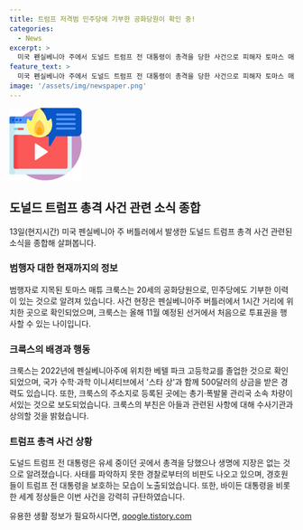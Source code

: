 ```yaml
---
title: 트럼프 저격범 민주당에 기부한 공화당원이 확인 중!
categories:
  - News
excerpt: >
  미국 펜실베니아 주에서 도널드 트럼프 전 대통령이 총격을 당한 사건으로 피해자 토마스 매튜 크룩스의 프로필이 드러났다. 20세의 공화당원으로 밝혀졌으며, 민주당에 기부한 이력이 있었다. 펜실베니아 거주 중인 공화당원으로 밝혀진 그는 대선 투표권을 처음 행사할 예정이었다. 사건에 대한 수사가 진행 중이며, 총격을 시도한 동기는 아직 명확히 밝혀지지 않았다. 현장에서 살해된 크룩스의 부친은 관련 수사기관과 협조할 것이라 밝혔다. 트럼프 전 대통령은 경호원들에 둘러싸여 총격으로 다친 상태지만 생명에 지장은 없는 것으로 보인다.
feature_text: >
  미국 펜실베니아 주에서 도널드 트럼프 전 대통령이 총격을 당한 사건으로 피해자 토마스 매튜 크룩스의 프로필이 드러났다. 20세의 공화당원으로 밝혀졌으며, 민주당에 기부한 이력이 있었다. 펜실베니아 거주 중인 공화당원으로 밝혀진 그는 대선 투표권을 처음 행사할 예정이었다. 사건에 대한 수사가 진행 중이며, 총격을 시도한 동기는 아직 명확히 밝혀지지 않았다. 현장에서 살해된 크룩스의 부친은 관련 수사기관과 협조할 것이라 밝혔다. 트럼프 전 대통령은 경호원들에 둘러싸여 총격으로 다친 상태지만 생명에 지장은 없는 것으로 보인다.
image: '/assets/img/newspaper.png'
---
```


<p><img src="/assets/img/news.png" alt="rentncar 속보" /></p>

<h2 data-ke-size="size26">도널드 트럼프 총격 사건 관련 소식 종합</h2>

<p data-ke-size="size16">13일(현지시간) 미국 펜실베니아 주 버틀러에서 발생한 도널드 트럼프 총격 사건 관련된 소식을 종합해 살펴봅니다.</p>

<h3><b>범행자 대한 현재까지의 정보</b></h3>

<p data-ke-size="size16">범행자로 지목된 토마스 매튜 크룩스는 20세의 공화당원으로, 민주당에도 기부한 이력이 있는 것으로 알려져 있습니다. 사건 현장은 펜실베니아주 버틀러에서 1시간 거리에 위치한 곳으로 확인되었으며, 크룩스는 올해 11월 예정된 선거에서 처음으로 투표권을 행사할 수 있는 나이입니다.</p>

<h3><b>크룩스의 배경과 행동</b></h3>

<p data-ke-size="size16">크룩스는 2022년에 펜실베니아주에 위치한 베텔 파크 고등학교를 졸업한 것으로 확인되었으며, 국가 수학·과학 이니셔티브에서 '스타 상'과 함께 500달러의 상금을 받은 경력도 있습니다. 또한, 크룩스의 주소지로 등록된 곳에는 총기·폭발물 관리국 소속 차량이 서있는 것으로 보도되었습니다. 크룩스의 부친은 아들과 관련된 사항에 대해 수사기관과 상의할 것을 밝혔습니다.</p>

<h3><b>트럼프 총격 사건 상황</b></h3>

<p data-ke-size="size16">도널드 트럼프 전 대통령은 유세 중이던 곳에서 총격을 당했으나 생명에 지장은 없는 것으로 알려졌습니다. 사태를 파악하지 못한 경찰로부터의 비판도 나오고 있으며, 경호원들이 트럼프 전 대통령을 보호하는 모습이 노출되었습니다. 또한, 바이든 대통령을 비롯한 세계 정상들은 이번 사건을 강력히 규탄하였습니다.</p>
유용한 생활 정보가 필요하시다면, <a href="https://qoogle.tistory.com" rel="dofollow">qoogle.tistory.com</a>


